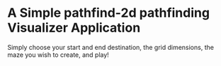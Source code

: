 # A Simple pathfind-2d pathfinding Visualizer Application

Simply choose your start and end destination, the grid dimensions, the maze you wish to create, and play!
